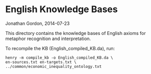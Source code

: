 # English Knowledge Bases
Jonathan Gordon, 2014-07-23

This directory contains the knowledge bases of English axioms for
metaphor recognition and interpretation.

To recompile the KB (English_compiled_KB.da), run:

    henry -m compile_kb -o English_compiled_KB.da \
    en-sources.txt en-targets.txt \
    ../common/economic_inequality_ontology.txt
